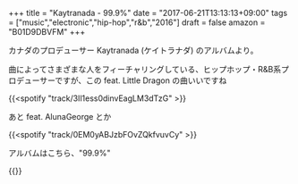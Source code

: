 +++
title = "Kaytranada - 99.9%"
date = "2017-06-21T13:13:13+09:00"
tags = ["music","electronic","hip-hop","r&b","2016"]
draft = false
amazon = "B01D9DBVFM"
+++

カナダのプロデューサー Kaytranada (ケイトラナダ) のアルバムより。

曲によってさまざまな人をフィーチャリングしている、ヒップホップ・R&B系プロデューサーですが、この feat. Little Dragon の曲いいですね

{{<spotify "track/3Il1ess0dinvEagLM3dTzG" >}}

あと feat. AlunaGeorge とか

{{<spotify "track/0EM0yABJzbFOvZQkfvuvCy" >}}

アルバムはこちら、"99.9%"

{{<amazon B01D9DBVFM>}}
